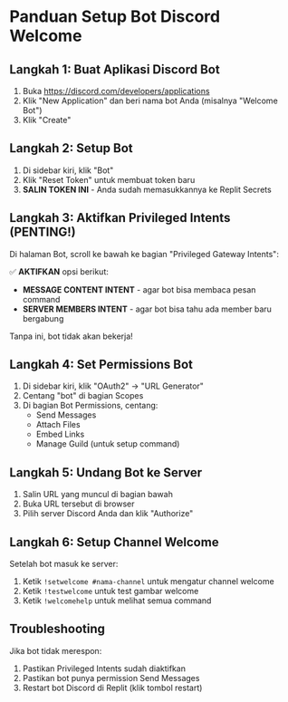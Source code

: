 # Panduan Setup Bot Discord Welcome

## Langkah 1: Buat Aplikasi Discord Bot

1. Buka https://discord.com/developers/applications
2. Klik "New Application" dan beri nama bot Anda (misalnya "Welcome Bot")
3. Klik "Create"

## Langkah 2: Setup Bot

1. Di sidebar kiri, klik "Bot"
2. Klik "Reset Token" untuk membuat token baru
3. **SALIN TOKEN INI** - Anda sudah memasukkannya ke Replit Secrets

## Langkah 3: Aktifkan Privileged Intents (PENTING!)

Di halaman Bot, scroll ke bawah ke bagian "Privileged Gateway Intents":

✅ **AKTIFKAN** opsi berikut:
- **MESSAGE CONTENT INTENT** - agar bot bisa membaca pesan command
- **SERVER MEMBERS INTENT** - agar bot bisa tahu ada member baru bergabung

Tanpa ini, bot tidak akan bekerja!

## Langkah 4: Set Permissions Bot

1. Di sidebar kiri, klik "OAuth2" → "URL Generator"
2. Centang "bot" di bagian Scopes
3. Di bagian Bot Permissions, centang:
   - Send Messages
   - Attach Files
   - Embed Links
   - Manage Guild (untuk setup command)

## Langkah 5: Undang Bot ke Server

1. Salin URL yang muncul di bagian bawah
2. Buka URL tersebut di browser
3. Pilih server Discord Anda dan klik "Authorize"

## Langkah 6: Setup Channel Welcome

Setelah bot masuk ke server:

1. Ketik `!setwelcome #nama-channel` untuk mengatur channel welcome
2. Ketik `!testwelcome` untuk test gambar welcome
3. Ketik `!welcomehelp` untuk melihat semua command

## Troubleshooting

Jika bot tidak merespon:
1. Pastikan Privileged Intents sudah diaktifkan
2. Pastikan bot punya permission Send Messages
3. Restart bot Discord di Replit (klik tombol restart)